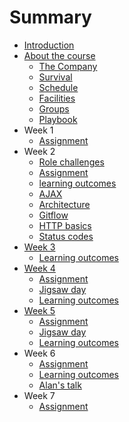 # Summary

* [Introduction](README.md)
* [About the course](about/README.md)
   * [The Company](about/company.md)
   * [Survival](about/money.md)
   * [Schedule](about/schedule.md)
   * [Facilities](about/facilities.md)
   * [Groups](about/groups.md)
   * [Playbook](about/playbook.md)
* Week 1
   * [Assignment](week1/assignment.md)
* Week 2
   * [Role challenges](week2/rolechallenge.md)
   * [Assignment](week2/assignment.md)
   * [learning outcomes](week2/outcomes.md)
   * [AJAX](week2/ajax.md)
   * [Architecture](week2/architecture.md)
   * [Gitflow](week2/gitflow.md)
   * [HTTP basics](week2/HTTP-Basics.md)
   * [Status codes](week2/status-codes.md)
* [Week 3](week3/README.md)
   * [Learning outcomes](week3/outcomes.md)
* [Week 4](week4/README.md)
   * [Assignment](week4/assignment.md)
   * [Jigsaw day](week4/libraries.md)
   * [Learning outcomes](week4/outcomes.md)
* [Week 5](week5/README.md)
   * [Assignment](week5/assignment.md)
   * [Jigsaw day](week5/databases.md)
   * [Learning outcomes](week5/outcomes.md)
* Week 6
   * [Assignment](week6/assignment.md)
   * [Learning outcomes](week6/outcomes.md)
   * [Alan's talk](week6/alanshaw.md)
* Week 7
   * [Assignment](week7/assignment.md)
   
